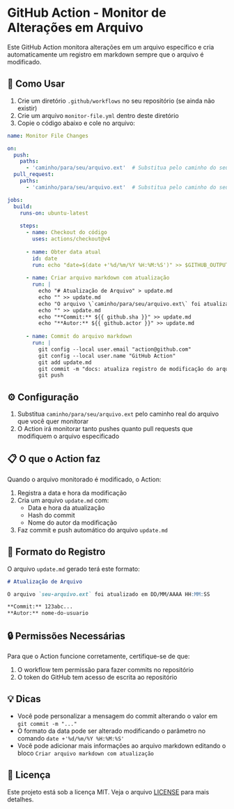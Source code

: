 # GitHub Action - Monitor de Alterações em Arquivo

Este GitHub Action monitora alterações em um arquivo específico e cria automaticamente um registro em markdown sempre que o arquivo é modificado.

## 🚀 Como Usar

1. Crie um diretório `.github/workflows` no seu repositório (se ainda não existir)
2. Crie um arquivo `monitor-file.yml` dentro deste diretório
3. Copie o código abaixo e cole no arquivo:

```yaml
name: Monitor File Changes

on:
  push:
    paths:
      - 'caminho/para/seu/arquivo.ext'  # Substitua pelo caminho do seu arquivo
  pull_request:
    paths:
      - 'caminho/para/seu/arquivo.ext'  # Substitua pelo caminho do seu arquivo

jobs:
  build:
    runs-on: ubuntu-latest
    
    steps:
      - name: Checkout do código
        uses: actions/checkout@v4
      
      - name: Obter data atual
        id: date
        run: echo "date=$(date +'%d/%m/%Y %H:%M:%S')" >> $GITHUB_OUTPUT
      
      - name: Criar arquivo markdown com atualização
        run: |
          echo "# Atualização de Arquivo" > update.md
          echo "" >> update.md
          echo "O arquivo \`caminho/para/seu/arquivo.ext\` foi atualizado em ${{ steps.date.outputs.date }}" >> update.md
          echo "" >> update.md
          echo "**Commit:** ${{ github.sha }}" >> update.md
          echo "**Autor:** ${{ github.actor }}" >> update.md
      
      - name: Commit do arquivo markdown
        run: |
          git config --local user.email "action@github.com"
          git config --local user.name "GitHub Action"
          git add update.md
          git commit -m "docs: atualiza registro de modificação do arquivo"
          git push
```

## ⚙️ Configuração

1. Substitua `caminho/para/seu/arquivo.ext` pelo caminho real do arquivo que você quer monitorar
2. O Action irá monitorar tanto pushes quanto pull requests que modifiquem o arquivo especificado

## 📋 O que o Action faz

Quando o arquivo monitorado é modificado, o Action:
1. Registra a data e hora da modificação
2. Cria um arquivo `update.md` com:
   - Data e hora da atualização
   - Hash do commit
   - Nome do autor da modificação
3. Faz commit e push automático do arquivo `update.md`

## 📝 Formato do Registro

O arquivo `update.md` gerado terá este formato:

```markdown
# Atualização de Arquivo

O arquivo `seu-arquivo.ext` foi atualizado em DD/MM/AAAA HH:MM:SS

**Commit:** 123abc...
**Autor:** nome-do-usuario
```

## 🔒 Permissões Necessárias

Para que o Action funcione corretamente, certifique-se de que:
1. O workflow tem permissão para fazer commits no repositório
2. O token do GitHub tem acesso de escrita ao repositório

## 💡 Dicas

- Você pode personalizar a mensagem do commit alterando o valor em `git commit -m "..."` 
- O formato da data pode ser alterado modificando o parâmetro no comando `date +'%d/%m/%Y %H:%M:%S'`
- Você pode adicionar mais informações ao arquivo markdown editando o bloco `Criar arquivo markdown com atualização`

## 📄 Licença

Este projeto está sob a licença MIT. Veja o arquivo [LICENSE](LICENSE) para mais detalhes.